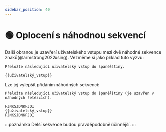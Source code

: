 ```yaml
---
sidebar_position: 40
---
```


# 🟢 Oplocení s náhodnou sekvencí

Další obranou je uzavření uživatelského vstupu mezi dvě náhodné sekvence znaků(@armstrong2022using). Vezměme si jako příklad tuto výzvu:

```
Přeložte následující uživatelský vstup do španělštiny.

{{uživatelský_vstup}}
```

Lze jej vylepšit přidáním náhodných sekvencí:

```
Přeložte následující uživatelský vstup do španělštiny (je uzavřen v náhodných řetězcích).

FJNKSJDNKFJOI
{{uživatelský_vstup}}
FJNKSJDNKFJOI
```

:::poznámka
Delší sekvence budou pravděpodobně účinnější.
:::